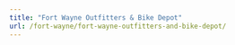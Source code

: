 ```yaml
---
title: "Fort Wayne Outfitters & Bike Depot"
url: /fort-wayne/fort-wayne-outfitters-and-bike-depot/
---
```

